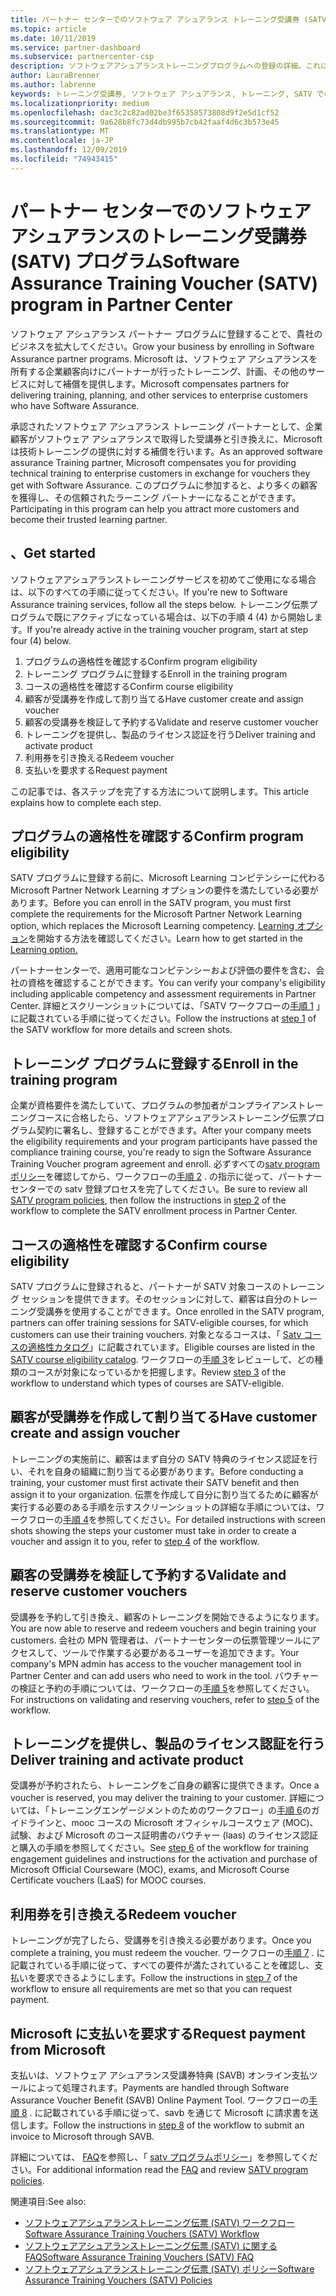 ```yaml
---
title: パートナー センターでのソフトウェア アシュアランス トレーニング受講券 (SATV) プログラム | パートナー センター
ms.topic: article
ms.date: 10/11/2019
ms.service: partner-dashboard
ms.subservice: partnercenter-csp
description: ソフトウェアアシュアランストレーニングプログラムへの登録の詳細。これにより、企業のお客様にトレーニングと計画を提供するための補償を受けることができます。
author: LauraBrenner
ms.author: labrenne
keywords: トレーニング受講券, ソフトウェア アシュアランス, トレーニング, SATV での登録, SATV
ms.localizationpriority: medium
ms.openlocfilehash: dac3c2c82ad02be3f65358573808d9f2e5d1cf52
ms.sourcegitcommit: 9a628b8fc73d4db995b7cb42faaf4d6c3b573e45
ms.translationtype: MT
ms.contentlocale: ja-JP
ms.lasthandoff: 12/09/2019
ms.locfileid: "74943415"
---
```

# <a name="software-assurance-training-voucher-satv-program-in-partner-center"></a><span data-ttu-id="173d5-104">パートナー センターでのソフトウェア アシュアランスのトレーニング受講券 (SATV) プログラム</span><span class="sxs-lookup"><span data-stu-id="173d5-104">Software Assurance Training Voucher (SATV) program in Partner Center</span></span>

<span data-ttu-id="173d5-105">ソフトウェア アシュアランス パートナー プログラムに登録することで、貴社のビジネスを拡大してください。</span><span class="sxs-lookup"><span data-stu-id="173d5-105">Grow your business by enrolling in Software Assurance partner programs.</span></span> <span data-ttu-id="173d5-106">Microsoft は、ソフトウェア アシュアランスを所有する企業顧客向けにパートナーが行ったトレーニング、計画、その他のサービスに対して補償を提供します。</span><span class="sxs-lookup"><span data-stu-id="173d5-106">Microsoft compensates partners for delivering training, planning, and other services to enterprise customers who have Software Assurance.</span></span> 

<span data-ttu-id="173d5-107">承認されたソフトウェア アシュアランス トレーニング パートナーとして、企業顧客がソフトウェア アシュアランスで取得した受講券と引き換えに、Microsoft は技術トレーニングの提供に対する補償を行います。</span><span class="sxs-lookup"><span data-stu-id="173d5-107">As an approved software assurance Training partner, Microsoft compensates you for providing technical training to enterprise customers in exchange for vouchers they get with Software Assurance.</span></span> <span data-ttu-id="173d5-108">このプログラムに参加すると、より多くの顧客を獲得し、その信頼されたラーニング パートナーになることができます。</span><span class="sxs-lookup"><span data-stu-id="173d5-108">Participating in this program can help you attract more customers and become their trusted learning partner.</span></span>

## <a name="get-started"></a><span data-ttu-id="173d5-109">、</span><span class="sxs-lookup"><span data-stu-id="173d5-109">Get started</span></span>

<span data-ttu-id="173d5-110">ソフトウェアアシュアランストレーニングサービスを初めてご使用になる場合は、以下のすべての手順に従ってください。</span><span class="sxs-lookup"><span data-stu-id="173d5-110">If you're new to Software Assurance training services, follow all the steps below.</span></span> <span data-ttu-id="173d5-111">トレーニング伝票プログラムで既にアクティブになっている場合は、以下の手順 4 (4) から開始します。</span><span class="sxs-lookup"><span data-stu-id="173d5-111">If you're already active in the training voucher program, start at step four (4) below.</span></span> 

1. <span data-ttu-id="173d5-112">プログラムの適格性を確認する</span><span class="sxs-lookup"><span data-stu-id="173d5-112">Confirm program eligibility</span></span>
2. <span data-ttu-id="173d5-113">トレーニング プログラムに登録する</span><span class="sxs-lookup"><span data-stu-id="173d5-113">Enroll in the training program</span></span>
3. <span data-ttu-id="173d5-114">コースの適格性を確認する</span><span class="sxs-lookup"><span data-stu-id="173d5-114">Confirm course eligibility</span></span>
4. <span data-ttu-id="173d5-115">顧客が受講券を作成して割り当てる</span><span class="sxs-lookup"><span data-stu-id="173d5-115">Have customer create and assign voucher</span></span>
5. <span data-ttu-id="173d5-116">顧客の受講券を検証して予約する</span><span class="sxs-lookup"><span data-stu-id="173d5-116">Validate and reserve customer voucher</span></span>
6. <span data-ttu-id="173d5-117">トレーニングを提供し、製品のライセンス認証を行う</span><span class="sxs-lookup"><span data-stu-id="173d5-117">Deliver training and activate product</span></span>
7. <span data-ttu-id="173d5-118">利用券を引き換える</span><span class="sxs-lookup"><span data-stu-id="173d5-118">Redeem voucher</span></span>
8. <span data-ttu-id="173d5-119">支払いを要求する</span><span class="sxs-lookup"><span data-stu-id="173d5-119">Request payment</span></span>

<span data-ttu-id="173d5-120">この記事では、各ステップを完了する方法について説明します。</span><span class="sxs-lookup"><span data-stu-id="173d5-120">This article explains how to complete each step.</span></span>

## <a name="confirm-program-eligibility"></a><span data-ttu-id="173d5-121">プログラムの適格性を確認する</span><span class="sxs-lookup"><span data-stu-id="173d5-121">Confirm program eligibility</span></span>

<span data-ttu-id="173d5-122">SATV プログラムに登録する前に、Microsoft Learning コンピテンシーに代わる Microsoft Partner Network Learning オプションの要件を満たしている必要があります。</span><span class="sxs-lookup"><span data-stu-id="173d5-122">Before you can enroll in the SATV program, you must first complete the requirements for the Microsoft Partner Network Learning option, which replaces the Microsoft Learning competency.</span></span> <span data-ttu-id="173d5-123">[Learning オプション](https://partner.microsoft.com/membership/learning-partners)を開始する方法を確認してください。</span><span class="sxs-lookup"><span data-stu-id="173d5-123">Learn how to get started in the [Learning option.](https://partner.microsoft.com/membership/learning-partners)</span></span>

<span data-ttu-id="173d5-124">パートナーセンターで、適用可能なコンピテンシーおよび評価の要件を含む、会社の資格を確認することができます。</span><span class="sxs-lookup"><span data-stu-id="173d5-124">You can verify your company's eligibility including applicable competency and assessment requirements in Partner Center.</span></span> <span data-ttu-id="173d5-125">詳細とスクリーンショットについては、「SATV ワークフローの[手順 1](https://query.prod.cms.rt.microsoft.com/cms/api/am/binary/RE3krfK) 」に記載されている手順に従ってください。</span><span class="sxs-lookup"><span data-stu-id="173d5-125">Follow the instructions at [step 1](https://query.prod.cms.rt.microsoft.com/cms/api/am/binary/RE3krfK) of the SATV workflow for more details and screen shots.</span></span>

## <a name="enroll-in-the-training-program"></a><span data-ttu-id="173d5-126">トレーニング プログラムに登録する</span><span class="sxs-lookup"><span data-stu-id="173d5-126">Enroll in the training program</span></span>

<span data-ttu-id="173d5-127">企業が資格要件を満たしていて、プログラムの参加者がコンプライアンストレーニングコースに合格したら、ソフトウェアアシュアランストレーニング伝票プログラム契約に署名し、登録することができます。</span><span class="sxs-lookup"><span data-stu-id="173d5-127">After your company meets the eligibility requirements and your program participants have passed the compliance training course, you're ready to sign the Software Assurance Training Voucher program agreement and enroll.</span></span> <span data-ttu-id="173d5-128">必ずすべての[satv program ポリシー](https://query.prod.cms.rt.microsoft.com/cms/api/am/binary/RE3koEP)を確認してから、ワークフローの[手順 2](https://query.prod.cms.rt.microsoft.com/cms/api/am/binary/RE3krfK) . の指示に従って、パートナーセンターでの satv 登録プロセスを完了してください。</span><span class="sxs-lookup"><span data-stu-id="173d5-128">Be sure to review all [SATV program policies](https://query.prod.cms.rt.microsoft.com/cms/api/am/binary/RE3koEP), then follow the instructions in [step 2](https://query.prod.cms.rt.microsoft.com/cms/api/am/binary/RE3krfK) of the workflow to complete the SATV enrollment process in Partner Center.</span></span>   


## <a name="confirm-course-eligibility"></a><span data-ttu-id="173d5-129">コースの適格性を確認する</span><span class="sxs-lookup"><span data-stu-id="173d5-129">Confirm course eligibility</span></span>
<span data-ttu-id="173d5-130">SATV プログラムに登録されると、パートナーが SATV 対象コースのトレーニング セッションを提供できます。そのセッションに対して、顧客は自分のトレーニング受講券を使用することができます。</span><span class="sxs-lookup"><span data-stu-id="173d5-130">Once enrolled in the SATV program, partners can offer training sessions for SATV-eligible courses, for which customers can use their training vouchers.</span></span> <span data-ttu-id="173d5-131">対象となるコースは、「 [Satv コースの適格性カタログ](https://savl-catalog.microsoft.com/)」に記載されています。</span><span class="sxs-lookup"><span data-stu-id="173d5-131">Eligible courses are listed in the [SATV course eligibility catalog](https://savl-catalog.microsoft.com/).</span></span> <span data-ttu-id="173d5-132">ワークフローの[手順 3](https://query.prod.cms.rt.microsoft.com/cms/api/am/binary/RE3krfK)をレビューして、どの種類のコースが対象になっているかを把握します。</span><span class="sxs-lookup"><span data-stu-id="173d5-132">Review [step 3](https://query.prod.cms.rt.microsoft.com/cms/api/am/binary/RE3krfK) of the workflow to understand which types of courses are SATV-eligible.</span></span>

## <a name="have-customer-create-and-assign-voucher"></a><span data-ttu-id="173d5-133">顧客が受講券を作成して割り当てる</span><span class="sxs-lookup"><span data-stu-id="173d5-133">Have customer create and assign voucher</span></span>

<span data-ttu-id="173d5-134">トレーニングの実施前に、顧客はまず自分の SATV 特典のライセンス認証を行い、それを自身の組織に割り当てる必要があります。</span><span class="sxs-lookup"><span data-stu-id="173d5-134">Before conducting a training, your customer must first activate their SATV benefit and then assign it to your organization.</span></span> <span data-ttu-id="173d5-135">伝票を作成して自分に割り当てるために顧客が実行する必要のある手順を示すスクリーンショットの詳細な手順については、ワークフローの[手順 4](https://query.prod.cms.rt.microsoft.com/cms/api/am/binary/RE3krfK)を参照してください。</span><span class="sxs-lookup"><span data-stu-id="173d5-135">For detailed instructions with screen shots showing the steps your customer must take in order to create a voucher and assign it to you, refer to [step 4](https://query.prod.cms.rt.microsoft.com/cms/api/am/binary/RE3krfK) of the workflow.</span></span>

## <a name="validate-and-reserve-customer-vouchers"></a><span data-ttu-id="173d5-136">顧客の受講券を検証して予約する</span><span class="sxs-lookup"><span data-stu-id="173d5-136">Validate and reserve customer vouchers</span></span>

<span data-ttu-id="173d5-137">受講券を予約して引き換え、顧客のトレーニングを開始できるようになります。</span><span class="sxs-lookup"><span data-stu-id="173d5-137">You are now able to reserve and redeem vouchers and begin training your customers.</span></span> <span data-ttu-id="173d5-138">会社の MPN 管理者は、パートナーセンターの伝票管理ツールにアクセスして、ツールで作業する必要があるユーザーを追加できます。</span><span class="sxs-lookup"><span data-stu-id="173d5-138">Your company's MPN admin has access to the voucher management tool in Partner Center and can add users who need to work in the tool.</span></span> <span data-ttu-id="173d5-139">バウチャーの検証と予約の手順については、ワークフローの[手順 5](https://query.prod.cms.rt.microsoft.com/cms/api/am/binary/RE3krfK)を参照してください。</span><span class="sxs-lookup"><span data-stu-id="173d5-139">For instructions on validating and reserving vouchers, refer to [step 5](https://query.prod.cms.rt.microsoft.com/cms/api/am/binary/RE3krfK) of the workflow.</span></span>

## <a name="deliver-training-and-activate-product"></a><span data-ttu-id="173d5-140">トレーニングを提供し、製品のライセンス認証を行う</span><span class="sxs-lookup"><span data-stu-id="173d5-140">Deliver training and activate product</span></span>

<span data-ttu-id="173d5-141">受講券が予約されたら、トレーニングをご自身の顧客に提供できます。</span><span class="sxs-lookup"><span data-stu-id="173d5-141">Once a voucher is reserved, you may deliver the training to your customer.</span></span> <span data-ttu-id="173d5-142">詳細については、「トレーニングエンゲージメントのためのワークフロー」の[手順 6](https://query.prod.cms.rt.microsoft.com/cms/api/am/binary/RE3krfK)のガイドラインと、mooc コースの Microsoft オフィシャルコースウェア (MOC)、試験、および Microsoft のコース証明書のバウチャー (laas) のライセンス認証と購入の手順を参照してください。</span><span class="sxs-lookup"><span data-stu-id="173d5-142">See [step 6](https://query.prod.cms.rt.microsoft.com/cms/api/am/binary/RE3krfK) of the workflow for training engagement guidelines and instructions for the activation and purchase of Microsoft Official Courseware (MOC), exams, and Microsoft Course Certificate vouchers (LaaS) for MOOC courses.</span></span>

## <a name="redeem-voucher"></a><span data-ttu-id="173d5-143">利用券を引き換える</span><span class="sxs-lookup"><span data-stu-id="173d5-143">Redeem voucher</span></span>

<span data-ttu-id="173d5-144">トレーニングが完了したら、受講券を引き換える必要があります。</span><span class="sxs-lookup"><span data-stu-id="173d5-144">Once you complete a training, you must redeem the voucher.</span></span> <span data-ttu-id="173d5-145">ワークフローの[手順 7](https://query.prod.cms.rt.microsoft.com/cms/api/am/binary/RE3krfK) . に記載されている手順に従って、すべての要件が満たされていることを確認し、支払いを要求できるようにします。</span><span class="sxs-lookup"><span data-stu-id="173d5-145">Follow the instructions in [step 7](https://query.prod.cms.rt.microsoft.com/cms/api/am/binary/RE3krfK) of the workflow to ensure all requirements are met so that you can request payment.</span></span> 


## <a name="request-payment-from-microsoft"></a><span data-ttu-id="173d5-146">Microsoft に支払いを要求する</span><span class="sxs-lookup"><span data-stu-id="173d5-146">Request payment from Microsoft</span></span>

<span data-ttu-id="173d5-147">支払いは、ソフトウェア アシュアランス受講券特典 (SAVB) オンライン支払ツールによって処理されます。</span><span class="sxs-lookup"><span data-stu-id="173d5-147">Payments are handled through Software Assurance Voucher Benefit (SAVB) Online Payment Tool.</span></span> <span data-ttu-id="173d5-148">ワークフローの[手順 8](https://query.prod.cms.rt.microsoft.com/cms/api/am/binary/RE3krfK) . に記載されている手順に従って、savb を通じて Microsoft に請求書を送信します。</span><span class="sxs-lookup"><span data-stu-id="173d5-148">Follow the instructions in [step 8](https://query.prod.cms.rt.microsoft.com/cms/api/am/binary/RE3krfK) of the workflow to submit an invoice to Microsoft through SAVB.</span></span> 

<span data-ttu-id="173d5-149">詳細については、 [FAQ](https://query.prod.cms.rt.microsoft.com/cms/api/am/binary/RE3kz5o)を参照し、「 [satv プログラムポリシー](https://query.prod.cms.rt.microsoft.com/cms/api/am/binary/RE3koEP)」を参照してください。</span><span class="sxs-lookup"><span data-stu-id="173d5-149">For additional information read the [FAQ](https://query.prod.cms.rt.microsoft.com/cms/api/am/binary/RE3kz5o) and review [SATV program policies](https://query.prod.cms.rt.microsoft.com/cms/api/am/binary/RE3koEP).</span></span>

<span data-ttu-id="173d5-150">関連項目:</span><span class="sxs-lookup"><span data-stu-id="173d5-150">See also:</span></span>

- [<span data-ttu-id="173d5-151">ソフトウェアアシュアランストレーニング伝票 (SATV) ワークフロー</span><span class="sxs-lookup"><span data-stu-id="173d5-151">Software Assurance Training Vouchers (SATV) Workflow</span></span>](https://query.prod.cms.rt.microsoft.com/cms/api/am/binary/RE3krfK)
- [<span data-ttu-id="173d5-152">ソフトウェアアシュアランストレーニング伝票 (SATV) に関する FAQ</span><span class="sxs-lookup"><span data-stu-id="173d5-152">Software Assurance Training Vouchers (SATV) FAQ</span></span>](https://query.prod.cms.rt.microsoft.com/cms/api/am/binary/RE3kz5o)
- [<span data-ttu-id="173d5-153">ソフトウェアアシュアランストレーニング伝票 (SATV) ポリシー</span><span class="sxs-lookup"><span data-stu-id="173d5-153">Software Assurance Training Vouchers (SATV) Policies</span></span>](https://query.prod.cms.rt.microsoft.com/cms/api/am/binary/RE3koEP)
